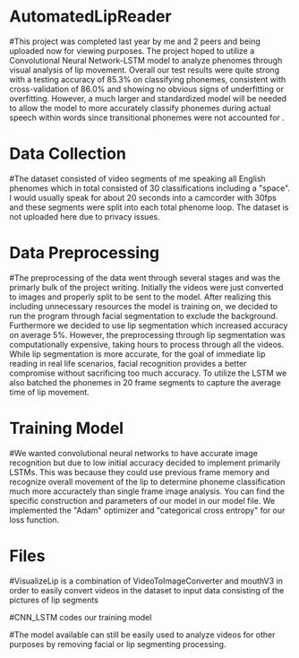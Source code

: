 # AutomatedLipReader

#This project was completed last year by me and 2 peers and being uploaded now for viewing purposes. The project hoped to utilize a Convolutional Neural Network-LSTM model to analyze phenomes through visual analysis of lip movement. Overall our test results were quite strong with a testing accuracy of 85.3% on classifying phonemes, consistent with cross-validation of 86.0% and showing no obvious signs of underfitting or overfitting. However, a much larger and standardized model will be needed to allow the model to more accurately classify phonemes during actual speech within words since transitional phonemes were not accounted for .

# Data Collection

#The dataset consisted of video segments of me speaking all English phenomes which in total consisted of 30 classifications including a "space". I would usually speak for about 20 seconds into a camcorder with 30fps and these segments were split into each total phenome loop. The dataset is not uploaded here due to privacy issues.

# Data Preprocessing

#The preprocessing of the data went through several stages and was the primarly bulk of the project writing. Initially the videos were just converted to images and properly split to be sent to the model. After realizing this including unnecessary resources the model is training on, we decided to run the program through facial segmentation to exclude the background. Furthermore we decided to use lip segmentation which increased accuracy on average 5%. However, the preprocessing through lip segmentation was computationally expensive, taking hours to process through all the videos. While lip segmentation is more accurate, for the goal of immediate lip reading in real life scenarios, facial recognition provides a better compromise without sacrificing too much accuracy. To utilize the LSTM we also batched the phonemes in 20 frame segments to capture the average time of lip movement.

# Training Model

#We wanted convolutional neural networks to have accurate image recognition but due to low initial accuracy decided to implement primarily LSTMs. This was because they could use previous frame memory and recognize overall movement of the lip to determine phoneme classification much more accuractely than single frame image analysis. You can find the specific construction and parameters of our model in our model file. We implemented the "Adam" optimizer and "categorical cross entropy" for our loss function.

# Files

#VisualizeLip is a combination of VideoToImageConverter and mouthV3 in order to easily convert videos in the dataset to input data consisting of the pictures of lip segments

#CNN_LSTM codes our training model

#The model available can still be easily used to analyze videos for other purposes by removing facial or lip segmenting processing.
